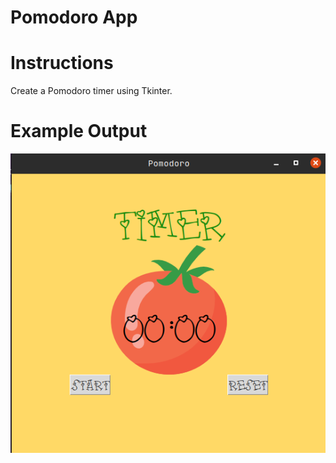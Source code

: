 # Pomodoro App

# Instructions
Create a Pomodoro timer using Tkinter. 

# Example Output
![](pomodoro.png)
